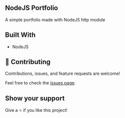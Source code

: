 
## NodeJS Portfolio

A simple portfolio made with NodeJS http module


## Built With

* NodeJS


## 🤝 Contributing

Contributions, issues, and feature requests are welcome!

Feel free to check the [issues page](https://github.com/Ademola101/Nodejs-http-portfolio/issues).

## Show your support

Give a ⭐️ if you like this project!
